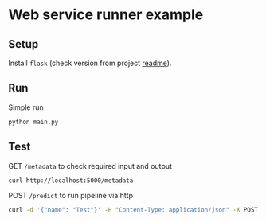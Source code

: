 # Web service runner example

## Setup
Install `flask` (check version from project [readme](../../README.md)).
## Run
Simple run
```bash
python main.py
```

## Test
GET `/metadata` to check required input and output
```bash
curl http://localhost:5000/metadata
```
POST `/predict` to run pipeline via http
```bash
curl -d '{"name": "Test"}' -H "Content-Type: application/json" -X POST http://localhost:5000/predict
```
